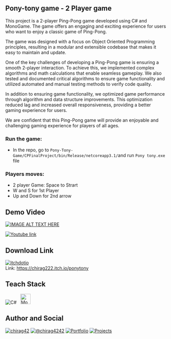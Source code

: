## Pony-tony game - 2 Player game

This project is a 2-player Ping-Pong game developed using C# and MonoGame. The game offers an engaging and exciting experience for users who want to enjoy a classic game of Ping-Pong.

The game was designed with a focus on Object Oriented Programming principles, resulting in a modular and extensible codebase that makes it easy to maintain and update.

One of the key challenges of developing a Ping-Pong game is ensuring a smooth 2-player interaction. To achieve this, we implemented complex algorithms and math calculations that enable seamless gameplay. We also tested and documented critical algorithms to ensure game functionality and utilized automated and manual testing methods to verify code quality.

In addition to ensuring game functionality, we optimized game performance through algorithm and data structure improvements. This optimization reduced lag and increased overall responsiveness, providing a better gaming experience for users.

We are confident that this Ping-Pong game will provide an enjoyable and challenging gaming experience for players of all ages.


### Run the game:
- In the repo, go to `Pony-Tony-Game/CPFinalProject/bin/Release/netcoreapp3.1/`and run `Pony tony.exe` file

### Players moves: 
- 2 player Game:  Space to Strart
- W and S for 1st Player    
- Up and Down for 2nd arrow
## Demo Video 

[![IMAGE ALT TEXT HERE](https://img.youtube.com/vi/dNAI5614drQ/0.jpg)](https://www.youtube.com/watch?v=dNAI5614drQ)

[![Youtube link](https://img.shields.io/badge/YouTube-FF0000.svg?style=for-the-badge&logo=YouTube&logoColor=white)](https://youtu.be/dNAI5614drQ)
## Download Link 

[![itchdotio](https://img.shields.io/badge/Itch.io-FA5C5C.svg?style=flat-square&logo=itchdotio&logoColor=white)](https://chirag222.itch.io/ponytony)                             
Link: https://chirag222.itch.io/ponytony


## Teach Stack

![C#](https://img.shields.io/badge/c%23-%23239120.svg?style=flat-square&logo=c-sharp&logoColor=white) &nbsp;
<img width="32" alt="MonoGame Logo" src="https://upload.wikimedia.org/wikipedia/commons/thumb/e/e6/MonoGame_Logo.svg/32px-MonoGame_Logo.svg.png">
## Author and Social

[![chirag42](https://img.shields.io/badge/LinkedIn-0A66C2.svg?style=flat-square&logo=LinkedIn&logoColor=white)](https://www.linkedin.com/in/chirag42/) 
[![@chirag4242](https://img.shields.io/badge/GitHub-181717.svg?style=flat-square&logo=GitHub&logoColor=white)](https://www.github.com/chirag4242)
[![Portfolio](https://img.shields.io/badge/Portfolio-%23000000.svg?style=flat-square&logo=firefox&logoColor=#FF7139)](https://cio-app.herokuapp.com/)
[![Projects](https://img.shields.io/badge/Projects%20Site-4285F4?style=flat-square&logo=GoogleChrome&logoColor=white)](https://sites.google.com/view/chiragpatil/home)
